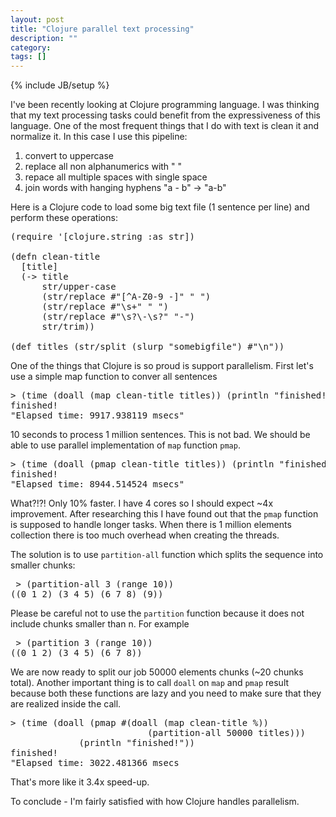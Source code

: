 ```yaml
---
layout: post
title: "Clojure parallel text processing"
description: ""
category: 
tags: []
---
```

{% include JB/setup %}

I've been recently looking at Clojure programming language. I was thinking that my text processing tasks could benefit from the expressiveness of this language.
One of the most frequent things that I do with text is clean it and normalize it. In this case I use this pipeline:

1. convert to uppercase
2. replace all non alphanumerics with " "
3. repace all multiple spaces with single space
4. join words with hanging hyphens "a - b" -> "a-b"

Here is a Clojure code to load some big text file (1 sentence per line) and perform these operations:

<pre>
(require '[clojure.string :as str])

(defn clean-title
  [title]
  (-> title
      str/upper-case
      (str/replace #"[^A-Z0-9 -]" " ")
      (str/replace #"\s+" " ")
      (str/replace #"\s?\-\s?" "-")
      str/trim))

(def titles (str/split (slurp "somebigfile") #"\n"))
</pre>

One of the things that Clojure is so proud is support parallelism. 
First let's use a simple map function to conver all sentences

<pre>> (time (doall (map clean-title titles)) (println "finished!"))
finished!
"Elapsed time: 9917.938119 msecs"
</pre>

10 seconds to process 1 million sentences. This is not bad. We should 
be able to use parallel implementation of ```map``` function ```pmap```.

<pre>> (time (doall (pmap clean-title titles)) (println "finished!"))
finished!
"Elapsed time: 8944.514524 msecs"
</pre>

What?!?! Only 10% faster. I have 4 cores so I should expect ~4x improvement.
After researching this I have found out that the ```pmap``` function is supposed
to handle longer tasks. When there is 1 million elements collection there
is too much overhead when creating the threads.

The solution is to use ```partition-all``` function which splits the sequence into 
smaller chunks:

<pre> > (partition-all 3 (range 10))
((0 1 2) (3 4 5) (6 7 8) (9))
</pre>

Please be careful not to use the ```partition``` function because it does not include
chunks smaller than n. For example

<pre> > (partition 3 (range 10))
((0 1 2) (3 4 5) (6 7 8))
</pre>

We are now ready to split our job 50000 elements chunks (~20 chunks total).
Another important thing is to call ```doall``` on ```map``` and ```pmap``` result
because both these functions are lazy and you need to make sure that 
they are realized inside the call.

<pre>> (time (doall (pmap #(doall (map clean-title %)) 
                          (partition-all 50000 titles))) 
             (println "finished!"))
finished!
"Elapsed time: 3022.481366 msecs
</pre>

That's more like it 3.4x speed-up.

To conclude - I'm fairly satisfied with how Clojure handles parallelism.
